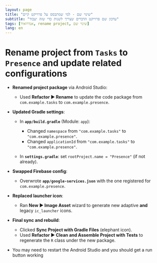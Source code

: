 ```yaml
---
layout: page
title: "שינוי שם - למי שמתבסס על פרוייקט קיים"
subtitle: "עדכון שם פרוייקט הדברים שצריך לשנות כדי שזה יעבוד"
tags: [אנדרואיד, rename project, שינוי שם]
lang: en
---
```




# Rename project from `Tasks` to `Presence` and update related configurations

* **Renamed project package** via Android Studio:

  * Used **Refactor ▶ Rename** to update the code package from `com.example.tasks` to `com.example.presence`.

* **Updated Gradle settings**:

  * In **`app/build.gradle`** (Module: `app`):

    * Changed `namespace` from `"com.example.tasks"` to `"com.example.presence"`.
    * Changed `applicationId` from `"com.example.tasks"` to `"com.example.presence"`.
  * In **`settings.gradle`**: set `rootProject.name = "Presence"` (if not already).

* **Swapped Firebase config**:

  * Overwrote **`app/google-services.json`** with the one registered for `com.example.presence`.

* **Replaced launcher icon**:

  * Ran **New ▶ Image Asset** wizard to generate new adaptive **and** legacy `ic_launcher` icons.

* **Final sync and rebuild**:

  * Clicked **Sync Project with Gradle Files** (elephant icon).
  * Used **Refactor ▶ Clean and Assemble Project with Tests** to regenerate the `R` class under the new package.
  
* You may need to restart the Android Studio and you should get a run button working


